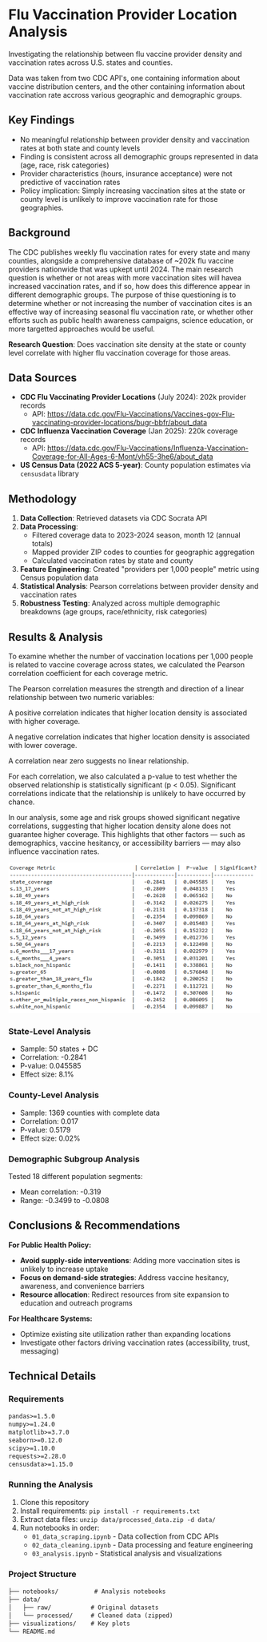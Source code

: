 # Flu Vaccination Provider Location Analysis

Investigating the relationship between flu vaccine provider density and vaccination rates across U.S. states and counties. 

Data was taken from two CDC API's, one containing information about vaccine distribution centers, and the other containing information about vaccination rate accross various geographic and demographic groups.

## Key Findings

- No meaningful relationship between provider density and vaccination rates at both state and county levels
- Finding is consistent across all demographic groups represented in data (age, race, risk categories)
- Provider characteristics (hours, insurance acceptance) were not predictive of vaccination rates
- Policy implication: Simply increasing vaccination sites at the state or county level is unlikely to improve vaccination rate for those geographies. 

## Background

The CDC publishes weekly flu vaccination rates for every state and many counties, alongside a comprehensive database of ~202k flu vaccine providers nationwide that was upkept until 2024. 
The main research question is whether or not areas with more vaccination sites will havea increased vaccination rates, and if so, how does this difference appear in different demographic groups.
The purpose of thise questioning is to determine whether or not increasing the number of vaccination cites is an effective way of increasing seasonal flu vaccination rate, or whether other efforts such as 
public health awareness campaigns, science education, or more targetted approaches would be useful. 

**Research Question**: Does vaccination site density at the state or county level correlate with higher flu vaccination coverage for those areas. 

## Data Sources

- **CDC Flu Vaccinating Provider Locations** (July 2024): 202k provider records
  - API: https://data.cdc.gov/Flu-Vaccinations/Vaccines-gov-Flu-vaccinating-provider-locations/bugr-bbfr/about_data
- **CDC Influenza Vaccination Coverage** (Jan 2025): 220k coverage records  
  - API: https://data.cdc.gov/Flu-Vaccinations/Influenza-Vaccination-Coverage-for-All-Ages-6-Mont/vh55-3he6/about_data
- **US Census Data (2022 ACS 5-year)**: County population estimates via `censusdata` library

## Methodology

1. **Data Collection**: Retrieved datasets via CDC Socrata API
2. **Data Processing**: 
   - Filtered coverage data to 2023-2024 season, month 12 (annual totals)
   - Mapped provider ZIP codes to counties for geographic aggregation
   - Calculated vaccination rates by state and county
3. **Feature Engineering**: Created "providers per 1,000 people" metric using Census population data
4. **Statistical Analysis**: Pearson correlations between provider density and vaccination rates
5. **Robustness Testing**: Analyzed across multiple demographic breakdowns (age groups, race/ethnicity, risk categories)

## Results & Analysis
To examine whether the number of vaccination locations per 1,000 people is related to vaccine coverage across states, we calculated the Pearson correlation coefficient for each coverage metric.

The Pearson correlation measures the strength and direction of a linear relationship between two numeric variables:

A positive correlation indicates that higher location density is associated with higher coverage.

A negative correlation indicates that higher location density is associated with lower coverage.

A correlation near zero suggests no linear relationship.

For each correlation, we also calculated a p-value to test whether the observed relationship is statistically significant (p < 0.05). Significant correlations indicate that the relationship is unlikely to have occurred by chance.

In our analysis, some age and risk groups showed significant negative correlations, suggesting that higher location density alone does not guarantee higher coverage. This highlights that other factors — such as demographics, vaccine hesitancy, or accessibility barriers — may also influence vaccination rates.

![Visual](visualizations/state_coverage_table.png)

### State-Level Analysis
- Sample: 50 states + DC
- Correlation: -0.2841
- P-value: 0.045585
- Effect size: 8.1%

### County-Level Analysis  
- Sample: 1369 counties with complete data
- Correlation: 0.017
- P-value: 0.5179
- Effect size: 0.02%

### Demographic Subgroup Analysis
Tested 18 different population segments:
- Mean correlation: -0.319
- Range: -0.3499 to -0.0808

## Conclusions & Recommendations

**For Public Health Policy:**
- **Avoid supply-side interventions**: Adding more vaccination sites is unlikely to increase uptake
- **Focus on demand-side strategies**: Address vaccine hesitancy, awareness, and convenience barriers
- **Resource allocation**: Redirect resources from site expansion to education and outreach programs

**For Healthcare Systems:**
- Optimize existing site utilization rather than expanding locations
- Investigate other factors driving vaccination rates (accessibility, trust, messaging)

## Technical Details

### Requirements
```
pandas>=1.5.0
numpy>=1.24.0
matplotlib>=3.7.0
seaborn>=0.12.0
scipy>=1.10.0
requests>=2.28.0
censusdata>=1.15.0
```

### Running the Analysis
1. Clone this repository
2. Install requirements: `pip install -r requirements.txt`
3. Extract data files: `unzip data/processed_data.zip -d data/`
4. Run notebooks in order:
   - `01_data_scraping.ipynb` - Data collection from CDC APIs
   - `02_data_cleaning.ipynb` - Data processing and feature engineering  
   - `03_analysis.ipynb` - Statistical analysis and visualizations

### Project Structure
```
├── notebooks/          # Analysis notebooks
├── data/
│   ├── raw/           # Original datasets
│   └── processed/     # Cleaned data (zipped)
├── visualizations/    # Key plots
└── README.md
```
